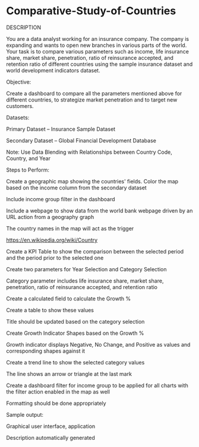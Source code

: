 # Comparative-Study-of-Countries

DESCRIPTION

You are a data analyst working for an insurance company. The company is expanding and wants to open new branches in various parts of the world. Your task is to compare various parameters such as income, life insurance share, market share, penetration, ratio of reinsurance accepted, and retention ratio of different countries using the sample insurance dataset and world development indicators dataset.

 

Objective: 

Create a dashboard to compare all the parameters mentioned above for different countries, to strategize market penetration and to target new customers.

Datasets:

Primary Dataset – Insurance Sample Dataset

Secondary Dataset – Global Financial Development Database

Note: Use Data Blending with Relationships between Country Code, Country, and Year

Steps to Perform: 

Create a geographic map showing the countries' fields. Color the map based on the income column from the secondary dataset

Include income group filter in the dashboard

Include a webpage to show data from the world bank webpage driven by an URL action from a geography graph

The country names in the map will act as the trigger

https://en.wikipedia.org/wiki/Country

 

Create a KPI Table to show the comparison between the selected period and the period prior to the selected one

Create two parameters for Year Selection and Category Selection

Category parameter includes life insurance share, market share, penetration, ratio of reinsurance accepted, and retention ratio

Create a calculated field to calculate the Growth %

Create a table to show these values

Title should be updated based on the category selection

 

Create Growth Indicator Shapes based on the Growth %

Growth indicator displays Negative, No Change, and Positive as values and corresponding shapes against it

 

Create a trend line to show the selected category values

The line shows an arrow or triangle at the last mark

 

Create a dashboard filter for income group to be applied for all charts with the filter action enabled in the map as well

 

Formatting should be done appropriately


Sample output:

Graphical user interface, application

Description automatically generated
